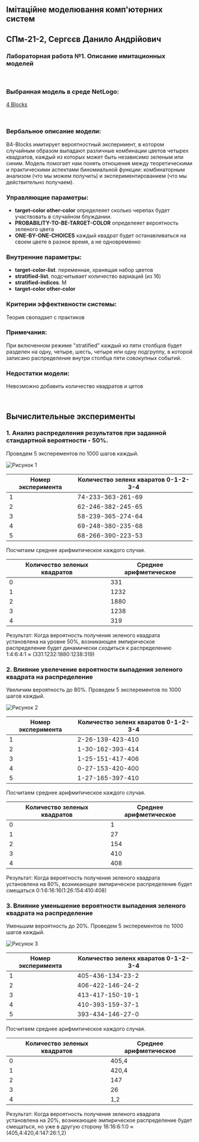 ## Імітаційне моделювання комп'ютерних систем
## СПм-21-2, **Сергєєв Данило Андрійович**
### Лабораторная работа №**1**. Описание имитационных моделей

<br>

### Выбранная модель в среде NetLogo:
[4 Blocks](http://www.netlogoweb.org/launch#http://www.netlogoweb.org/assets/modelslib/Curricular%20Models/ProbLab/4%20Blocks.nlogo)

<br>

### Вербальное описание модели:
В4-Blocks имитирует вероятностный эксперимент, в котором случайным образом выпадают различные комбинации цветов четырех квадратов, каждый из которых может быть независимо зеленым или синим. Модель помогает нам понять отношения между теоретическими и практическими аспектами биномиальной функции: комбинаторным анализом (что мы можем получить) и экспериментированием (что мы действительно получаем).

### Управляющие параметры:
- **target-color other-color** определеяет сколько черепах будет участвовать в случайном блуждании.
- **PROBABILITY-TO-BE-TARGET-COLOR** определеяет вероятность зеленого цвета
- **ONE-BY-ONE-CHOICES** каждый квадрат будет останавливаться на своем цвете в разное время, а не одновременно

### Внутренние параметры:
- **target-color-list**. переменная, хранящая набор цветов
- **stratified-list**. подсчитывает количество вариаций (из 16)
- **stratified-indices**. М
- **target-color other-color**

### Критерии эффективности системы:
Теория свопадает с практиков

### Примечания:
При включенном режиме "stratified" каждый из пяти столбцов будет разделен на одну, четыре, шесть, четыре или одну подгруппу, в которой записано распределение внутри столбца пяти совокупных событий.


### Недостатки модели:
Невозможно добавить количество квадратов и цетов

<br>

## Вычислительные эксперименты

### 1. Анализ распределения результатов при заданной стандартной вероятности - 50%.

Проведем 5 эксперементов по 1000 шагов каждый.

![Рисунок 1](laba1_1.png)

<table>
<thead>
<tr><th>Номер эксперимента</th><th>Количество зеленх кваратов 0-1-2-3-4</th></tr>
</thead>
<tbody>
<tr><td>1</td><td>74-233-363-261-69</td></tr>
<tr><td>2</td><td>62-246-382-245-65</td></tr>
<tr><td>3</td><td>58-239-365-274-64</td></tr>
<tr><td>4</td><td>69-248-380-235-68</td></tr>
<tr><td>5</td><td>68-266-390-223-53</td></tr>
</tbody>
</table>

Посчитаем среднее арифмитическое каждого случая. 

<table>
<thead>
<tr><th>Количество зеленых квадратов </th><th>Среднее арифметическое</th></tr>
</thead>
<tbody>
<tr><td>0</td><td>331</td></tr>
<tr><td>1</td><td>1232</td></tr>
<tr><td>2</td><td>1880</td></tr>
<tr><td>3</td><td>1238</td></tr>
<tr><td>4</td><td>319</td></tr>
</tbody>
</table>

Результат: Когда вероятность получения зеленого квадрата установлена на уровне 50%, возникающее эмпирическое распределение будет динамически сходиться к распределению 1:4:6:4:1 ≈ (331:1232:1880:1238:319)

### 2. Влияние увелечение вероятности выпадения зеленого квадрата на распределение

Увеличим вероятность до 80%. Проведем 5 эксперементов по 1000 шагов каждый.

![Рисунок 2](laba1_2.png)

<table>
<thead>
<tr><th>Номер эксперимента</th><th>Количество зеленх кваратов 0-1-2-3-4</th></tr>
</thead>
<tbody>
<tr><td>1</td><td>2-26-139-423-410</td></tr>
<tr><td>2</td><td>1-30-162-393-414</td></tr>
<tr><td>3</td><td>1-25-151-417-406</td></tr>
<tr><td>4</td><td>0-27-153-420-400</td></tr>
<tr><td>5</td><td>1-27-165-397-410</td></tr>
</tbody>
</table>

Посчитаем среднее арифмитическое каждого случая. 

<table>
<thead>
<tr><th>Количество зеленых квадратов </th><th>Среднее арифметическое</th></tr>
</thead>
<tbody>
<tr><td>0</td><td>1</td></tr>
<tr><td>1</td><td>27</td></tr>
<tr><td>2</td><td>154</td></tr>
<tr><td>3</td><td>410</td></tr>
<tr><td>4</td><td>408</td></tr>
</tbody>
</table>

Результат: Когда вероятность получения зеленого квадрата установлена на 80%, возникающее эмпирическое распределение будет смещаться
0:1:6:16:16(1:26:154:410:408)

### 3. Влияние уменьшение вероятности выпадения зеленого квадрата на распределение

Уменьшим вероятность до 20%. Проведем 5 эксперементов по 1000 шагов каждый.

![Рисунок 3](laba1_3.png)

<table>
<thead>
<tr><th>Номер эксперимента</th><th>Количество зеленх кваратов 0-1-2-3-4</th></tr>
</thead>
<tbody>
<tr><td>1</td><td>405-436-134-23-2</td></tr>
<tr><td>2</td><td>406-422-146-24-2</td></tr>
<tr><td>3</td><td>413-417-150-19-1</td></tr>
<tr><td>4</td><td>410-393-159-37-1</td></tr>
<tr><td>5</td><td>393-434-146-27-0</td></tr>
</tbody>
</table>

Посчитаем среднее арифмитическое каждого случая. 

<table>
<thead>
<tr><th>Количество зеленых квадратов </th><th>Среднее арифметическое</th></tr>
</thead>
<tbody>
<tr><td>0</td><td>405,4</td></tr>
<tr><td>1</td><td>420,4</td></tr>
<tr><td>2</td><td>147</td></tr>
<tr><td>3</td><td>26</td></tr>
<tr><td>4</td><td>1,2</td></tr>
</tbody>
</table>

Результат: Когда вероятность получения зеленого квадрата установлена на 20%, возникающее эмпирическое распределение будет смещаться, но уже в другую сторону
16:16:6:1:0 ≈ (405,4:420,4:147:26:1,2)
